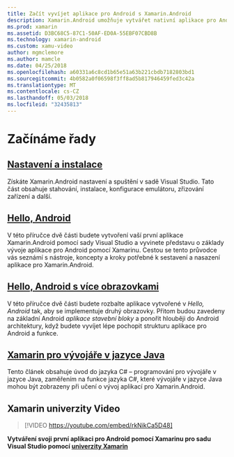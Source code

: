 ```yaml
---
title: Začít vyvíjet aplikace pro Android s Xamarin.Android
description: Xamarin.Android umožňuje vytvářet nativní aplikace pro Android pomocí stejné ovládacích prvků uživatelského rozhraní, jako byste v jazyce Java, ale s flexibilitu a eleganci moderní jazyka (C#), power .NET základní třídy knihovny (BCL) a první třídy (IDE Visual Studio) na dosah ruky. Tato řada obsahuje základní informace o vývoj Xamarin.Android. Tím přejdete z nastavení a instalaci na vytvoření vaší první aplikace.
ms.prod: xamarin
ms.assetid: D3BC68C5-87C1-50AF-ED0A-55EBF07CBD8B
ms.technology: xamarin-android
ms.custom: xamu-video
author: mgmclemore
ms.author: mamcle
ms.date: 04/25/2018
ms.openlocfilehash: a60331a6c8cd1b65e51a63b221cbdb7182803bd1
ms.sourcegitcommit: 4b0582a0f06598f3ff8ad5b817946459fed3c42a
ms.translationtype: MT
ms.contentlocale: cs-CZ
ms.lasthandoff: 05/03/2018
ms.locfileid: "32435813"
---
```

# <a name="getting-started-series"></a>Začínáme řady

##  <a name="setup-and-installationandroidget-startedinstallationindexmd"></a>[Nastavení a instalace](~/android/get-started/installation/index.md)

Získáte Xamarin.Android nastavení a spuštění v sadě Visual Studio. Tato část obsahuje stahování, instalace, konfigurace emulátoru, zřizování zařízení a další.


##  <a name="hello-androidandroidget-startedhello-androidindexmd"></a>[Hello, Android](~/android/get-started/hello-android/index.md)

V této příručce dvě části budete vytvoření vaší první aplikace Xamarin.Android pomocí sady Visual Studio a vyvinete představu o základy vývoje aplikace pro Android pomocí Xamarinu.
Cestou se tento průvodce vás seznámí s nástroje, koncepty a kroky potřebné k sestavení a nasazení aplikace pro Xamarin.Android.


##  <a name="hello-android-multiscreenandroidget-startedhello-android-multiscreenindexmd"></a>[Hello, Android s více obrazovkami](~/android/get-started/hello-android-multiscreen/index.md)

V této příručce dvě části budete rozbalte aplikace vytvořené v _Hello, Android_ tak, aby se implementuje druhý obrazovky. Přitom budou zavedeny na základní Android *aplikace stavební bloky* a ponořit hlouběji do Android architektury, když budete vyvíjet lépe pochopit strukturu aplikace pro Android a funkce.


##  <a name="xamarin-for-java-developersandroidget-startedjava-developersmd"></a>[Xamarin pro vývojáře v jazyce Java](~/android/get-started/java-developers.md)

Tento článek obsahuje úvod do jazyka C# – programování pro vývojáře v jazyce Java, zaměřením na funkce jazyka C#, které vývojáře v jazyce Java mohou být zobrazeny při učení o vývoj aplikací pro Xamarin.Android.

## <a name="xamarin-university-video"></a>Xamarin univerzity Video

> [!VIDEO https://youtube.com/embed/rkNikCa5D48]

**Vytváření svoji první aplikaci pro Android pomocí Xamarinu pro sadu Visual Studio pomocí [univerzity Xamarin](https://university.xamarin.com)**
